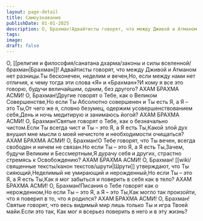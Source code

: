```yaml
---
layout: page-detail
title: Самоузнавание
publishDate: 01-01-2025
description: О, Брахман!Адвайтисты говорят, что между Дживой и Атманом нет разницы.Ты бесконечен, неделим и вечен,Но, если между нами нет отличия, к чему тогда эти слова «Я» и «Брахман»?И кому я все это говорю, будучи величайшим, одним, без другого?  АХАМ БРАХМА АСМИ!
tags:
image:
draft: false
---
```

О, [[религия и философия/санатана дхарма/законы и силы вселенной/брахман|Брахман]]! Адвайтисты говорят, что между Дживой и Атманом нет разницы.Ты бесконечен, неделим и вечен,Но, если между нами нет отличия, к чему тогда эти слова «Я» и «Брахман»?И кому я все это говорю, будучи величайшим, одним, без другого?  АХАМ БРАХМА АСМИ!  О, Брахман!Другие говорят о Тебе, как о Великом Совершенстве,Но если Ты Абсолютно совершенен и Ты есть Я, а Я – это Ты,От чего же я, словно безумец, одержим усовершенствованием себя,День и ночь медитирую и занимаюсь йогой?  АХАМ БРАХМА АСМИ!  О, Брахман!Святые говорят о Тебе, как о безначально чистом.Если Ты всегда чист и Ты – это Я, а Я есть Ты,Какой злой дух внушил мне мысли о моей нечистоте и необходимости очищаться?  АХАМ БРАХМА АСМИ!  О, Брахман!О Тебе говорят, что Ты вечен, всегда свободен и ничем не связан.Но если Ты – это Я, а Я есть Ты,Зачем, будучи Великим и Бессмертным,Я дурачу себя и других, страстно стремясь к Освобождению?  АХАМ БРАХМА АСМИ!  О, Брахман! [[wiki/священные тексты/канон текстов/шрути|Шрути]] утверждают, что Ты сияющий,Неделимый не умирающий и нерожденный,Но если Ты – это Я, а Я есть Ты,Как я мог забыться и поверить в себя как в тело?  АХАМ БРАХМА АСМИ!  О, Брахман!Писания о Тебе говорят как о нерожденном,Но если Ты – это Я, а Я – это Ты,Как могло так произойти, что я поверил в то, что я родился?  АХАМ БРАХМА АСМИ!  О, Брахман!Святые говорят, что весь видимый мир лишь только Ты и игра Твоей майи.Если это так, Как мог я всерьез поверить в него и в эту жизнь?
  
